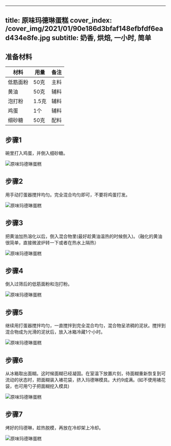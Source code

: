 
---
title: 原味玛德琳蛋糕
cover_index: /cover_img/2021/01/90e186d3bfaf148efbfdf6ead434e8fe.jpg
subtitle: 奶香, 烘焙, 一小时, 简单
---

## 准备材料

| 材料     | 用量 | 备注|
| ------- | ----- | --- |
| 低筋面粉 | 50克| 主料 |
| 黄油 | 50克| 辅料 |
| 泡打粉 | 1.5克| 辅料 |
| 鸡蛋 | 1个| 辅料 |
| 细砂糖 | 50克| 配料 |

## 步骤1

碗里打入鸡蛋，并倒入细砂糖。

![原味玛德琳蛋糕](https://i8.meishichina.com/attachment/recipe/201010/201010111019209.JPG?x-oss-process=style/p320) 

## 步骤2

用手动打蛋器搅拌均匀。完全混合均匀即可，不要将鸡蛋打发。

![原味玛德琳蛋糕](https://i8.meishichina.com/attachment/recipe/201010/201010111022355.JPG?x-oss-process=style/p320) 

## 步骤3

把黄油加热溶化以后，倒入混合物里(最好趁黄油温热的时候倒入)。（融化的黄油很简单，直接微波炉转一下或者在热水上隔热）

![原味玛德琳蛋糕](https://i8.meishichina.com/attachment/recipe/201010/201010111023272.JPG?x-oss-process=style/p320) 

## 步骤4

倒入过筛后的低筋面粉和泡打粉。

![原味玛德琳蛋糕](https://i8.meishichina.com/attachment/recipe/201010/201010111024185.JPG?x-oss-process=style/p320) 

## 步骤5

继续用打蛋器搅拌均匀，一直搅拌到完全混合均匀，混合物呈浓稠的泥状。搅拌到混合物成为光滑的泥状后，放入冰箱冷藏1个小时。

![原味玛德琳蛋糕](https://i8.meishichina.com/attachment/recipe/201010/201010111025365.JPG?x-oss-process=style/p320) 

## 步骤6

从冰箱取出面糊。这时候面糊已经凝固。在室温下放置片刻，待面糊重新恢复到可流动的状态时，把面糊装入裱花袋，挤入玛德琳模具。大约9成满。(如不使用裱花袋，也可用勺子把面糊挖入模具)

![原味玛德琳蛋糕](https://i8.meishichina.com/attachment/recipe/201010/201010111027063.JPG?x-oss-process=style/p320) 

## 步骤7

烤好的玛德琳，趁热脱模，再放在冷却架上冷却。

![原味玛德琳蛋糕](https://i8.meishichina.com/attachment/recipe/201010/201010111028587.jpg?x-oss-process=style/p320) 

